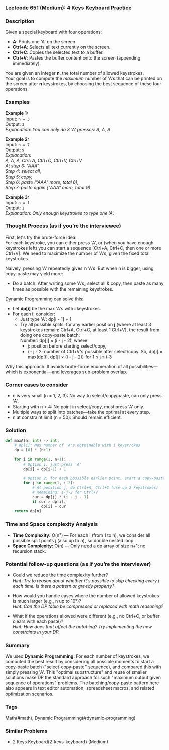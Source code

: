 ### Leetcode 651 (Medium): 4 Keys Keyboard [Practice](https://leetcode.com/problems/4-keys-keyboard)

### Description  
Given a special keyboard with four operations:
- **A**: Prints one 'A' on the screen.
- **Ctrl+A**: Selects all text currently on the screen.
- **Ctrl+C**: Copies the selected text to a buffer.
- **Ctrl+V**: Pastes the buffer content onto the screen (appending immediately).

You are given an integer **n**, the total number of allowed keystrokes.  
Your goal is to compute the *maximum* number of 'A's that can be printed on the screen after **n** keystrokes, by choosing the best sequence of these four operations.

### Examples  

**Example 1:**  
Input: `n = 3`  
Output: `3`  
*Explanation: You can only do 3 'A' presses: A, A, A*

**Example 2:**  
Input: `n = 7`  
Output: `9`  
*Explanation:  
A, A, A, Ctrl+A, Ctrl+C, Ctrl+V, Ctrl+V  
At step 3: "AAA".  
Step 4: select all,  
Step 5: copy,  
Step 6: paste ("AAA" more, total 6),  
Step 7: paste again ("AAA" more, total 9)*

**Example 3:**  
Input: `n = 1`  
Output: `1`  
*Explanation: Only enough keystrokes to type one 'A'.*

### Thought Process (as if you’re the interviewee)  

First, let's try the brute-force idea:  
For each keystroke, you can either press 'A', or (when you have enough keystrokes left) you can start a sequence [Ctrl+A, Ctrl+C, then one or more Ctrl+V]. We need to maximize the number of 'A's, given the fixed total keystrokes.

Naively, pressing 'A' repeatedly gives n 'A's. But when n is bigger, using copy-paste may yield more:  
- Do a batch: After writing some 'A's, select all & copy, then paste as many times as possible with the remaining keystrokes.

Dynamic Programming can solve this:  
- Let **dp[i]** be the max 'A's with **i** keystrokes.
- For each **i**, consider:
  - Just type 'A': dp[i - 1] + 1
  - Try all possible splits: for any earlier position **j** (where at least 3 keystrokes remain: Ctrl+A, Ctrl+C, at least 1 Ctrl+V), the result from doing one copy-paste batch:  
    Number: dp[j] × (i - j - 2), where:
      - j: position before starting select/copy,
      - i - j - 2: number of Ctrl+V's possible after select/copy.
    So, dp[i] = max(dp[i], dp[j] × (i - j - 2)) for 1 ≤ j ≤ i-3

Why this approach: It avoids brute-force enumeration of all possibilities—which is exponential—and leverages sub-problem overlap.

### Corner cases to consider  
- n is very small (n = 1, 2, 3): No way to select/copy/paste, can only press 'A'.
- Starting with n < 4: No point in select/copy, must press 'A' only.
- Multiple ways to split into batches—take the optimal at every step.
- n at constraint limit (n = 50): Should remain efficient.

### Solution

```python
def maxA(n: int) -> int:
    # dp[i]: Max number of 'A's obtainable with i keystrokes
    dp = [0] * (n+1)
    
    for i in range(1, n+1):
        # Option 1: just press 'A'
        dp[i] = dp[i-1] + 1
        
        # Option 2: for each possible earlier point, start a copy-paste batch
        for j in range(1, i-2):
            # At position j, do Ctrl+A, Ctrl+C (use up 2 keystrokes)
            # Remaining: i-j-2 for Ctrl+V
            cur = dp[j] * (i - j - 1)
            if cur > dp[i]:
                dp[i] = cur
    return dp[n]
```

### Time and Space complexity Analysis  

- **Time Complexity:** O(n²) — For each i (from 1 to n), we consider all possible split points j (also up to n), so double nested loop.
- **Space Complexity:** O(n) — Only need a dp array of size n+1; no recursion stack.

### Potential follow-up questions (as if you’re the interviewer)  

- Could we reduce the time complexity further?  
  *Hint: Try to reason about whether it's possible to skip checking every j each time. Is there a pattern or greedy property?*

- How would you handle cases where the number of allowed keystrokes is much larger (e.g., n up to 10⁶)?  
  *Hint: Can the DP table be compressed or replaced with math reasoning?*

- What if the operations allowed were different (e.g., no Ctrl+C, or buffer clears with each paste)?  
  *Hint: How does that affect the batching? Try implementing the new constraints in your DP.*

### Summary
We used **Dynamic Programming**: For each number of keystrokes, we computed the best result by considering all possible moments to start a copy-paste batch ("select-copy-paste" sequence), and compared this with simply pressing 'A'. This "optimal substructure" and reuse of smaller solutions make DP the standard approach for such "maximum output given sequence of operations" problems. The batching/copy-paste pattern here also appears in text editor automation, spreadsheet macros, and related optimization scenarios.

### Tags
Math(#math), Dynamic Programming(#dynamic-programming)

### Similar Problems
- 2 Keys Keyboard(2-keys-keyboard) (Medium)